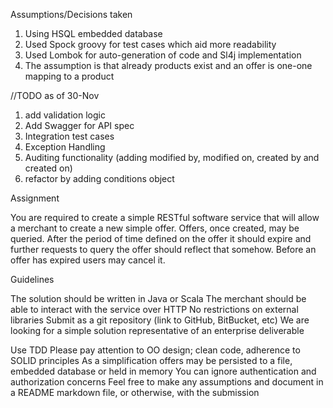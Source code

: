 Assumptions/Decisions taken

1. Using HSQL embedded database
2. Used Spock groovy for test cases which aid more readability
3. Used Lombok for auto-generation of code and Sl4j implementation
4. The assumption is that already products exist and an offer is one-one mapping to a product


//TODO as of 30-Nov
1. add validation logic
2. Add Swagger for API spec
3. Integration test cases
4. Exception Handling
5. Auditing functionality (adding modified by, modified on, created by and created on)
6. refactor by adding conditions object









Assignment

You are required to create a simple RESTful software service that will allow a merchant to create a new simple offer.
Offers, once created, may be queried.
After the period of time defined on the offer it should expire and further requests to query the offer should reflect that somehow.
Before an offer has expired users may cancel it.

Guidelines

The solution should be written in Java or Scala
The merchant should be able to interact with the service over HTTP
No restrictions on external libraries
Submit as a git repository (link to GitHub, BitBucket, etc)
We are looking for a simple solution representative of an enterprise deliverable

Use TDD
Please pay attention to OO design; clean code, adherence to SOLID principles
As a simplification offers may be persisted to a file, embedded database or held in memory
You can ignore authentication and authorization concerns
Feel free to make any assumptions and document in a README markdown file, or otherwise, with the submission


